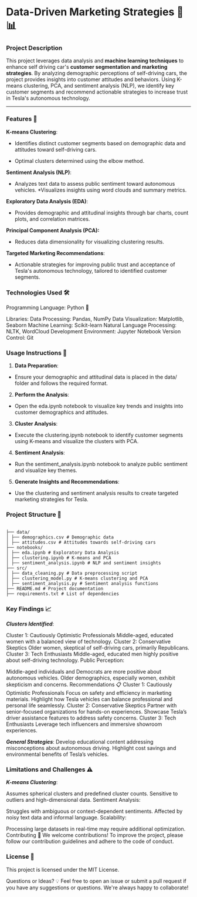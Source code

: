 # Data-Driven Marketing Strategies 🚗📊

### Project Description

This project leverages data analysis and **machine learning techniques** to enhance self driving car's **customer segmentation and marketing strategies**. By analyzing demographic perceptions of self-driving cars, the project provides insights into customer attitudes and behaviors. Using K-means clustering, PCA, and sentiment analysis (NLP), we identify key customer segments and recommend actionable strategies to increase trust in Tesla's autonomous technology.

---


### Features 🌟

**K-means Clustering**:

- Identifies distinct customer segments based on demographic data and attitudes toward self-driving cars.

- Optimal clusters determined using the elbow method.


**Sentiment Analysis (NLP)**:

- Analyzes text data to assess public sentiment toward autonomous vehicles.
*Visualizes insights using word clouds and summary metrics.

**Exploratory Data Analysis (EDA)**:

- Provides demographic and attitudinal insights through bar charts, count plots, and correlation matrices.

**Principal Component Analysis (PCA):**

- Reduces data dimensionality for visualizing clustering results.

**Targeted Marketing Recommendations**:

- Actionable strategies for improving public trust and acceptance of Tesla's autonomous technology, tailored to identified customer segments.

### Technologies Used 🛠️

Programming Language: Python 🐍

Libraries:
Data Processing: Pandas, NumPy
Data Visualization: Matplotlib, Seaborn
Machine Learning: Scikit-learn
Natural Language Processing: NLTK, WordCloud
Development Environment: Jupyter Notebook
Version Control: Git


### Usage Instructions 📝

1. **Data Preparation**:
- Ensure your demographic and attitudinal data is placed in the data/ folder and follows the required format.

2. **Perform the Analysis**:

- Open the eda.ipynb notebook to visualize key trends and insights into customer demographics and attitudes.

3. **Cluster Analysis**:

- Execute the clustering.ipynb notebook to identify customer segments using K-means and visualize the clusters with PCA.

4. **Sentiment Analysis**:

-  Run the sentiment_analysis.ipynb notebook to analyze public sentiment and visualize key themes.

5. **Generate Insights and Recommendations**:

-  Use the clustering and sentiment analysis results to create targeted marketing strategies for Tesla.


### Project Structure  📂
```plaintext

├── data/
│ ├── demographics.csv # Demographic data
│ ├── attitudes.csv # Attitudes towards self-driving cars
├── notebooks/
│ ├── eda.ipynb # Exploratory Data Analysis
│ ├── clustering.ipynb # K-means and PCA
│ ├── sentiment_analysis.ipynb # NLP and sentiment insights
├── src/
│ ├── data_cleaning.py # Data preprocessing script
│ ├── clustering_model.py # K-means clustering and PCA
│ ├── sentiment_analysis.py # Sentiment analysis functions
├── README.md # Project documentation
├── requirements.txt # List of dependencies
```
### Key Findings 📈
***Clusters Identified***:

Cluster 1: Cautiously Optimistic Professionals
Middle-aged, educated women with a balanced view of technology.
Cluster 2: Conservative Skeptics
Older women, skeptical of self-driving cars, primarily Republicans.
Cluster 3: Tech Enthusiasts
Middle-aged, educated men highly positive about self-driving technology.
Public Perception:

Middle-aged individuals and Democrats are more positive about autonomous vehicles.
Older demographics, especially women, exhibit skepticism and concerns.
Recommendations 📋
Cluster 1: Cautiously Optimistic Professionals
Focus on safety and efficiency in marketing materials.
Highlight how Tesla vehicles can balance professional and personal life seamlessly.
Cluster 2: Conservative Skeptics
Partner with senior-focused organizations for hands-on experiences.
Showcase Tesla’s driver assistance features to address safety concerns.
Cluster 3: Tech Enthusiasts
Leverage tech influencers and immersive showroom experiences.

***General Strategies***:
Develop educational content addressing misconceptions about autonomous driving.
Highlight cost savings and environmental benefits of Tesla’s vehicles.

### Limitations and Challenges ⚠️
***K-means Clustering***:

Assumes spherical clusters and predefined cluster counts.
Sensitive to outliers and high-dimensional data.
Sentiment Analysis:

Struggles with ambiguous or context-dependent sentiments.
Affected by noisy text data and informal language.
Scalability:

Processing large datasets in real-time may require additional optimization.
Contributing 🤝
We welcome contributions! To improve the project, please follow our contribution guidelines and adhere to the code of conduct.

### License 📜
This project is licensed under the MIT License.

Questions or Ideas? 💡
Feel free to open an issue or submit a pull request if you have any suggestions or questions. We're always happy to collaborate!

